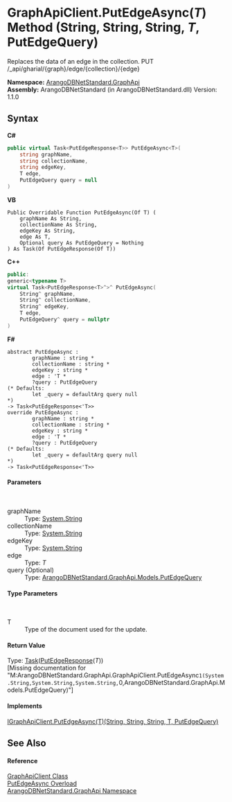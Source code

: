 # GraphApiClient.PutEdgeAsync(*T*) Method (String, String, String, *T*, PutEdgeQuery)
 

Replaces the data of an edge in the collection. PUT /_api/gharial/{graph}/edge/{collection}/{edge}

**Namespace:**&nbsp;<a href="5db3e172-88fa-722f-6e7f-25b7310b3db3">ArangoDBNetStandard.GraphApi</a><br />**Assembly:**&nbsp;ArangoDBNetStandard (in ArangoDBNetStandard.dll) Version: 1.1.0

## Syntax

**C#**<br />
``` C#
public virtual Task<PutEdgeResponse<T>> PutEdgeAsync<T>(
	string graphName,
	string collectionName,
	string edgeKey,
	T edge,
	PutEdgeQuery query = null
)

```

**VB**<br />
``` VB
Public Overridable Function PutEdgeAsync(Of T) ( 
	graphName As String,
	collectionName As String,
	edgeKey As String,
	edge As T,
	Optional query As PutEdgeQuery = Nothing
) As Task(Of PutEdgeResponse(Of T))
```

**C++**<br />
``` C++
public:
generic<typename T>
virtual Task<PutEdgeResponse<T>^>^ PutEdgeAsync(
	String^ graphName, 
	String^ collectionName, 
	String^ edgeKey, 
	T edge, 
	PutEdgeQuery^ query = nullptr
)
```

**F#**<br />
``` F#
abstract PutEdgeAsync : 
        graphName : string * 
        collectionName : string * 
        edgeKey : string * 
        edge : 'T * 
        ?query : PutEdgeQuery 
(* Defaults:
        let _query = defaultArg query null
*)
-> Task<PutEdgeResponse<'T>> 
override PutEdgeAsync : 
        graphName : string * 
        collectionName : string * 
        edgeKey : string * 
        edge : 'T * 
        ?query : PutEdgeQuery 
(* Defaults:
        let _query = defaultArg query null
*)
-> Task<PutEdgeResponse<'T>> 
```


#### Parameters
&nbsp;<dl><dt>graphName</dt><dd>Type: <a href="https://docs.microsoft.com/dotnet/api/system.string" target="_blank" rel="noopener noreferrer">System.String</a><br /></dd><dt>collectionName</dt><dd>Type: <a href="https://docs.microsoft.com/dotnet/api/system.string" target="_blank" rel="noopener noreferrer">System.String</a><br /></dd><dt>edgeKey</dt><dd>Type: <a href="https://docs.microsoft.com/dotnet/api/system.string" target="_blank" rel="noopener noreferrer">System.String</a><br /></dd><dt>edge</dt><dd>Type: *T*<br /></dd><dt>query (Optional)</dt><dd>Type: <a href="21ed00e4-c890-2cf9-2a85-846fb79c1957">ArangoDBNetStandard.GraphApi.Models.PutEdgeQuery</a><br /></dd></dl>

#### Type Parameters
&nbsp;<dl><dt>T</dt><dd>Type of the document used for the update.</dd></dl>

#### Return Value
Type: <a href="https://docs.microsoft.com/dotnet/api/system.threading.tasks.task-1" target="_blank" rel="noopener noreferrer">Task</a>(<a href="d889f809-5bfd-dabd-eaeb-f7fa668275d2">PutEdgeResponse</a>(*T*))<br />\[Missing <returns> documentation for "M:ArangoDBNetStandard.GraphApi.GraphApiClient.PutEdgeAsync``1(System.String,System.String,System.String,``0,ArangoDBNetStandard.GraphApi.Models.PutEdgeQuery)"\]

#### Implements
<a href="e82cf096-c887-ec57-96e9-ff1d82f2f213">IGraphApiClient.PutEdgeAsync(T)(String, String, String, T, PutEdgeQuery)</a><br />

## See Also


#### Reference
<a href="fbeb06c2-7ca5-a17a-b0c2-96abac64dfaa">GraphApiClient Class</a><br /><a href="aec9391b-c240-b94f-a4f7-5e21f075dbb1">PutEdgeAsync Overload</a><br /><a href="5db3e172-88fa-722f-6e7f-25b7310b3db3">ArangoDBNetStandard.GraphApi Namespace</a><br />